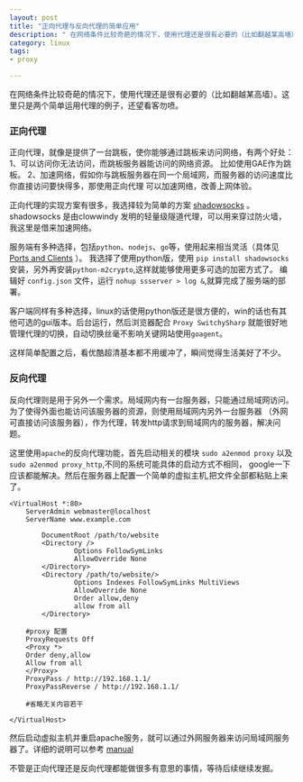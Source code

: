 ```yaml
---
layout: post
title: "正向代理与反向代理的简单应用"
description: " 在网络条件比较奇葩的情况下，使用代理还是很有必要的（比如翻越某高墙）。这里只是两个简单运用代理的例子，还望看客勿喷。 "
category: linux
tags: 
- proxy

---
```


在网络条件比较奇葩的情况下，使用代理还是很有必要的（比如翻越某高墙）。这里只是两个简单运用代理的例子，还望看客勿喷。

### 正向代理

正向代理，就像是提供了一台跳板，使你能够通过跳板来访问网络，有两个好处：1、可以访问你无法访问，而跳板服务器能访问的网络资源。
比如使用GAE作为跳板。 2、加速网络，假如你与跳板服务器在同一个局域网，而服务器的访问速度比你直接访问要快得多，那使用正向代理
可以加速网络，改善上网体验。

正向代理的实现方案有很多，我选择较为简单的方案 [shadowsocks](https://github.com/clowwindy/shadowsocks) 。shadowsocks 是由clowwindy 
发明的轻量级隧道代理，可以用来穿过防火墙，我这里是借来加速网络。

服务端有多种选择，包括`python`、`nodejs`、`go`等，使用起来相当灵活（具体见[Ports and Clients](https://github.com/clowwindy/shadowsocks/wiki/Ports-and-Clients) ）。
我选择了使用python版，使用 `pip install shadowsocks` 安装，另外再安装`python-m2crypto`,这样就能够使用更多可选的加密方式了。
编辑好 `config.json` 文件，运行 `nohup ssserver > log &`,就算完成了服务端的部署。

客户端同样有多种选择，linux的话使用python版还是很方便的，win的话也有其他可选的gui版本。后台运行，然后浏览器配合 ` Proxy SwitchySharp `
就能很好地管理代理的切换，自动切换丝毫不影响关键网站使用`goagent`。

这样简单配置之后，看优酷超清基本都不用缓冲了，瞬间觉得生活美好了不少。

### 反向代理

反向代理则是用于另外一个需求。局域网内有一台服务器，只能通过局域网访问。为了使得外面也能访问该服务器的资源，则使用局域网内另外一台服务器
（外网可直接访问该服务器），作为代理，转发http请求到局域网内的服务器，解决问题。

这里使用`apache`的反向代理功能，首先启动相关的模块 `sudo a2enmod proxy` 以及 `sudo a2enmod proxy_http`,不同的系统可能具体的启动方式不相同，
google一下应该都能解决。然后在服务器上配置一个简单的虚拟主机,把文件全部都粘贴上来了。

    <VirtualHost *:80>
        ServerAdmin webmaster@localhost
        ServerName www.example.com

            DocumentRoot /path/to/website
            <Directory />
                    Options FollowSymLinks
                    AllowOverride None
            </Directory>
            <Directory /path/to/website/>
                    Options Indexes FollowSymLinks MultiViews
                    AllowOverride None
                    Order allow,deny
                    allow from all
            </Directory>

        #proxy 配置
        ProxyRequests Off
        <Proxy *>
        Order deny,allow
        Allow from all
        </Proxy>
        ProxyPass / http://192.168.1.1/
        ProxyPassReverse / http://192.168.1.1/

        #省略无关内容若干

    </VirtualHost>

然后启动虚拟主机并重启apache服务，就可以通过外网服务器来访问局域网服务器了。详细的说明可以参考
[manual](http://www.phpchina.com/resource/manual/apache/mod/mod_proxy.html#page-header)

不管是正向代理还是反向代理都能做很多有意思的事情，等待后续继续发掘。


